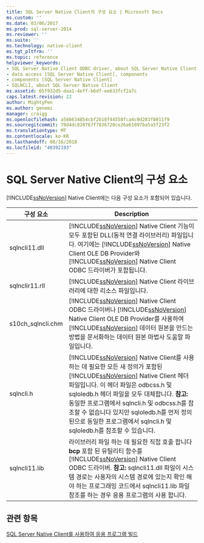 ```yaml
---
title: SQL Server Native Client의 구성 요소 | Microsoft Docs
ms.custom: ''
ms.date: 03/06/2017
ms.prod: sql-server-2014
ms.reviewer: ''
ms.suite: ''
ms.technology: native-client
ms.tgt_pltfrm: ''
ms.topic: reference
helpviewer_keywords:
- SQL Server Native Client ODBC driver, about SQL Server Native Client ODBC driver
- data access [SQL Server Native Client], components
- components [SQL Server Native Client]
- SQLNCLI, about SQL Server Native Client
ms.assetid: 65f932d5-daa1-4eff-b6df-ee633fcf2a7c
caps.latest.revision: 22
author: MightyPen
ms.author: genemi
manager: craigg
ms.openlocfilehash: a586634854cbf2b18f44558fca4c0d283f8011f9
ms.sourcegitcommit: 79d4dc820767f7836720ce26a61097ba5a5f23f2
ms.translationtype: MT
ms.contentlocale: ko-KR
ms.lasthandoff: 08/16/2018
ms.locfileid: "40392193"
---
```

# <a name="components-of-sql-server-native-client"></a>SQL Server Native Client의 구성 요소
  [!INCLUDE[ssNoVersion](../../../includes/ssnoversion-md.md)] Native Client에는 다음 구성 요소가 포함되어 있습니다.  
  
|구성 요소|Description|  
|---------------|-----------------|  
|sqlncli11.dll|[!INCLUDE[ssNoVersion](../../../includes/ssnoversion-md.md)] Native Client 기능이 모두 포함된 DLL(동적 연결 라이브러리) 파일입니다. 여기에는 [!INCLUDE[ssNoVersion](../../../includes/ssnoversion-md.md)] Native Client OLE DB Provider와 [!INCLUDE[ssNoVersion](../../../includes/ssnoversion-md.md)] Native Client ODBC 드라이버가 포함됩니다.|  
|sqlnclir11.rll|[!INCLUDE[ssNoVersion](../../../includes/ssnoversion-md.md)] Native Client 라이브러리에 대한 리소스 파일입니다.|  
|s10ch_sqlncli.chm|[!INCLUDE[ssNoVersion](../../../includes/ssnoversion-md.md)] Native Client ODBC 드라이버나 [!INCLUDE[ssNoVersion](../../../includes/ssnoversion-md.md)] Native Client OLE DB Provider를 사용하여 [!INCLUDE[ssNoVersion](../../../includes/ssnoversion-md.md)] 데이터 원본을 만드는 방법을 문서화하는 데이터 원본 마법사 도움말 파일입니다.|  
|sqlncli.h|[!INCLUDE[ssNoVersion](../../../includes/ssnoversion-md.md)] Native Client를 사용하는 데 필요한 모든 새 정의가 포함된 [!INCLUDE[ssNoVersion](../../../includes/ssnoversion-md.md)] Native Client 헤더 파일입니다. 이 헤더 파일은 odbcss.h 및 sqloledb.h 헤더 파일을 모두 대체합니다. **참고:** 동일한 프로그램에서 sqlncli.h 및 odbcss.h를 참조할 수 없습니다 있지만 sqloledb.h를 먼저 정의 된으로 동일한 프로그램에서 sqlncli.h 및 sqloledb.h를 참조할 수 있습니다.|  
|sqlncli11.lib|라이브러리 파일 하는 데 필요한 직접 호출 합니다 **bcp** 포함 된 유틸리티 함수를 [!INCLUDE[ssNoVersion](../../../includes/ssnoversion-md.md)] Native Client ODBC 드라이버. **참고:** sqlncli11.dll 파일이 시스템 경로는 사용자의 시스템 경로에 있는지 확인 해야 하는 프로그래밍 코드에서 sqlncli11.lib 파일 참조를 하는 경우 응용 프로그램의 사용 합니다.|  
  
## <a name="see-also"></a>관련 항목  
 [SQL Server Native Client를 사용하여 응용 프로그램 빌드](building-applications-with-sql-server-native-client.md)  
  
  
